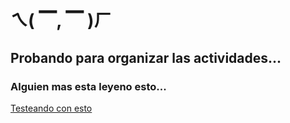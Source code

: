 # ㄟ( ▔, ▔ )ㄏ
## Probando para organizar las actividades...
### Alguien mas esta leyeno esto...
[Testeando con esto](Testing.md)
